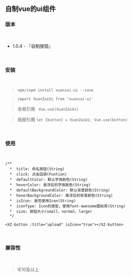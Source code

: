 ## 自制vue的ui组件


### 版本

<br/>

- 1.0.4 - 『自制按钮』

<br/>


### 安装

<br/>

> ```npm/cnpm install xuanzai-ui --save```

> ```import XuanZaiUi from 'xuanzai-ui'```

> 全局引用 ``` Vue.use(XuanZaiUi)```

> 局部引用 ```let {button} = XuanZaiUi; Vue.use(button)```

<br/>

### 使用

<br/>

```
/**
  *  title: 命名按钮(String)
  *  click: 点击回调(Funtion)
  *  defaultColor: 默认字体颜色(String)
  *  hoverColor: 悬浮后的字体颜色(String)
  *  defaultBackgroundColor: 默认背景颜色(String)
  *  hoverBackgroundColor: 悬浮后的背景颜色(String)
  *  isIcon: 是否使用Icon(String)
  *  iconType: Icon的类型，使用font-awesome图标库(String)
  *  size: 按钮大小(small、normal、large)
  */
  
<XZ-button :title="upload" isIcon="true"></XZ-button>

```

<br/>

### 兼容性

<br/>

> IE10及以上


